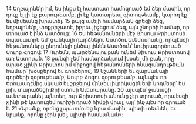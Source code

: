 14 Եղբայրնե՛ր իմ, ես ինքս էլ հաստատ համոզուած եմ ձեր մասին, որ դուք էլ լի էք բարութեամբ, լի էք կատարեալ գիտութեամբ, կարող էք եւ միմեանց խրատել. 15 բայց աւելի համարձակ գրեցի ձեզ, եղբայրնե՛ր, փոքրիշատէ, իբրեւ յիշեցում ձեզ, այն շնորհի համար, որ տրուած է ինձ Աստծուց: 16 Ես հեթանոսների մէջ Յիսուս Քրիստոսի սպասաւորն եմ՝ ցանկալի դարձնելու Աստծու Աւետարանը, որպէսզի հեթանոսները ընդունելի ընծայ լինեն Աստծուն՝ նուիրագործուած Սուրբ Հոգով:
17 Ուրեմն, պարծենալու բան ունեմ Յիսուս Քրիստոսով առ Աստուած. 18 քանզի չեմ համարձակւում խօսել մի բան, որը արած չլինի Քրիստոս իմ միջոցով հեթանոսների հնազանդութեան համար՝ խօսքերով եւ գործերով, 19 նշանների եւ զարմանալի գործերի զօրութեամբ, Սուրբ Հոգու զօրութեամբ. այնպէս որ Երուսաղէմից սկսած եւ շրջելով մինչեւ լիւրիկացիների կողմերը՝ ես լրիւ տարածեցի Քրիստոսի Աւետարանը. 20 այսպէս՝ ջանացի աւետարանել այնտեղ, ուր Քրիստոսի անունը չէր տրուած, որպէսզի չլինի թէ կառուցեմ ուրիշի դրած հիմքի վրայ, այլ՝ ինչպէս որ գրուած է.
21 «Նրանք, որոնց չպատմուեց նրա մասին, պիտի տեսնեն,
եւ նրանք, որոնք չէին լսել, պիտի հասկանան»:

